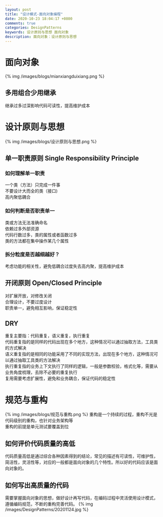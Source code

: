 ```yaml
---
layout: post
title: "设计模式-面向对象编程"
date: 2020-10-23 18:04:17 +0800
comments: true
categories: DesignPatterns 
keywords: 设计原则与思想 面向对象
description: 面向对象：设计原则与思想
---
```

# 面向对象
{% img /images/blogs/mianxiangduixiang.png %}
<!--more-->
## 多用组合少用继承
继承过多过深影响代码可读性，提高维护成本

# 设计原则与思想
{% img /images/blogs/设计原则与思想.png %}

## 单一职责原则  Single Responsibility Principle

### 如何理解单一职责

一个类（方法）只完成一件事<br>
不要设计大而全的类（接口)<br>
高内聚低耦合<br>

### 如何判断是否职责单一

类或方法无法准确命名<br>
依赖过多外部资源<br>
代码行数过多，类的属性或者函数过多<br>
类的方法都在集中操作某几个属性<br>

### 拆分粒度是否越细越好？

考虑功能的相关性，避免低耦合过度失去高内聚，提高维护成本

## 开闭原则  Open/Closed Principle

对扩展开放，对修改关闭<br>
合理设计，不要过度设计<br>
职责单一，避免相互影响，保证稳定性<br>

## DRY
重复主要指：代码重复，语义重复，执行重复<br>
代码重复指的是同样的代码出现在多个地方，这种情况可以通过抽取方法，工具类的方式解决<br>
语义重复指的是相同的功能采用了不同的实现方法，出现在多个地方，这种情况可以通过抽取工具类的方法解决<br>
执行重复指的业务上下文执行了同样的逻辑，一般是参数校验，格式化等，需要从业务角度梳理，去除不必要的重复执行<br>
复用需要考虑扩展性，避免和业务耦合，保证代码的稳定性<br>

# 规范与重构
{% img /images/blogs/规范与重构.png %}
重构是一个持续的过程，重构不光是代码级别的重构，也针对业务架构等<br>
重构的前提是单元测试要覆盖到位

## 如何评价代码质量的高低
代码质量高低是通过综合各种因素得到的结论，常见的描述有可读性，可维护性，简洁性，灵活性等，对应的一般都是面向对象的几个特性。所以好的代码应该是面向对象的。

## 如何写出高质量的代码
需要掌握面向对象的思想，做好设计再写代码，在编码过程中灵活使用设计模式，遵循编码规范，不断的重构完善代码。
{% img /images/DesignPatterns/20201124.jpg %}